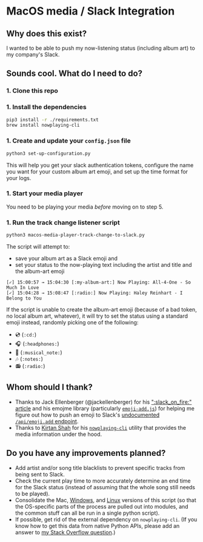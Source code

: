 # MacOS media / Slack Integration

## Why does this exist?

I wanted to be able to push my now-listening status (including album art) to my company's Slack.

## Sounds cool. What do I need to do?

### 1. Clone this repo

### 1. Install the dependencies

```bash
pip3 install -r ./requirements.txt
brew install nowplaying-cli
```

### 1. Create and update your `config.json` file

```bash
python3 set-up-configuration.py
```

This will help you get your slack authentication tokens, configure the name you want for your custom album art emoji, and set up the time format for your logs.

### 1. Start your media player

You need to be playing your media _before_ moving on to step 5.

### 1. Run the track change listener script

```bash
python3 macos-media-player-track-change-to-slack.py
```

The script will attempt to:

- save your album art as a Slack emoji and
- set your status to the now-playing text including the artist and title and the album-art emoji

```plaintext
[✓] 15:00:57 → 15:04:30 [:my-album-art:] Now Playing: All-4-One - So Much In Love
[✓] 15:04:28 → 15:08:47 [:radio:] Now Playing: Haley Reinhart - I Belong to You
```

If the script is unable to create the album-art emoji (because of a bad token, no local album art, whatever), it will try to set the status using a standard emoji instead, randomly picking one of the following:

- :cd: (`:cd:`)
- :headphones: (`:headphones:`)
- :musical_note: (`:musical_note:`)
- :notes: (`:notes:`)
- :radio: (`:radio:`)

## Whom should I thank?

- Thanks to Jack Ellenberger (@jackellenberger) for his [":slack_on_fire:" article](https://medium.com/@jack.a.ellenberger/slack-on-fire-part-two-please-stop-rotating-my-user-token-replay-attacking-slack-for-emoji-fun-c87da4e54b03) and his emojme library (particularly [`emoji-add.js`](https://github.com/jackellenberger/emojme/blob/e076b58bbe310da154013b51f77d3e1047938983/lib/emoji-add.js#L79-L82)) for helping me figure out how to push an emoji to Slack's [undocumented `/api/emoji.add` endpoint](https://webapps.stackexchange.com/a/126154/35105).
- Thanks to [Kirtan Shah](https://github.com/kirtan-shah) for his [`nowplaying-cli`](https://github.com/kirtan-shah/nowplaying-cli) utility that provides the media information under the hood.

## Do you have any improvements planned?

- Add artist and/or song title blacklists to prevent specific tracks from being sent to Slack.
- Check the current play time to more accurately determine an end time for the Slack status (instead of assuming that the whole song still needs to be played).
- Consolidate the Mac, [Windows](https://github.com/curtisgibby/winrt-slack-python), and [Linux](https://github.com/curtisgibby/mpris-slack-python) versions of this script (so that the OS-specific parts of the process are pulled out into modules, and the common stuff can all be run in a single python script).
- If possible, get rid of the external dependency on `nowplaying-cli`. (If you know how to get this data from native Python APIs, please add an answer to [my Stack Overflow question](https://stackoverflow.com/questions/78609762/how-can-i-use-pythons-mpnowplayinginfocenter-to-get-current-song-information-fr).)

